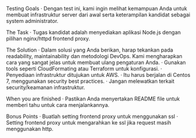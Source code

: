 Testing Goals
· Dengan test ini, kami ingin melihat kemampuan Anda untuk membuat infrastruktur server dari awal serta keterampilan kandidat sebagai system administrator.

The Task
· Tugas kandidat adalah menyediakan aplikasi Node.js dengan pilihan nginx/httpd frontend proxy. 

The Solution
· Dalam solusi yang Anda berikan, harap tekankan pada readability, maintainability dan metodologi DevOps. Kami mengharapkan cara yang sangat jelas untuk membuat ulang pengaturan Anda.
· Gunakan tools seperti CloudFormating atau Terraform untuk konfigurasi.
· Penyediaan infrastruktur ditujukan untuk AWS.
· Itu harus berjalan di Centos 7, menggunakan security best practices.
· Jangan melewatkan terkait security/keamanan infrastruktur.

When you are finished
· Pastikan Anda menyertakan README file untuk memberi tahu untuk cara menjalankannya.

Bonus Points
· Buatlah setting frontend proxy untuk menggunakan ssl
· Setting frontend proxy untuk mengarahkan ke ssl jika request masih
menggunakan http.
